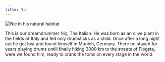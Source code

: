 ```yaml
---
title: Nic
---
```


![Nic in his natural habitat](images/nic_snow.jpg)

This is our dreamdrummer Nic, The Italian. He was born as an olive plant in the fields of Italy and fed only drumsticks as a child. Once after a long night out he got lost and found himself in Munich, Germany. There he stayed for years playing drums untill finally hiking 3000 km to the streets of Flogsta, were we found him, ready to crank the toms on every stage in the world.
